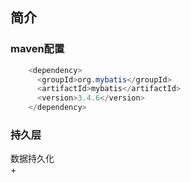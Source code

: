 ## 简介  
### maven配置  
```java
    <dependency>
      <groupId>org.mybatis</groupId>
      <artifactId>mybatis</artifactId>
      <version>3.4.6</version>
    </dependency>
```  
### 持久层  
数据持久化  
+ 
